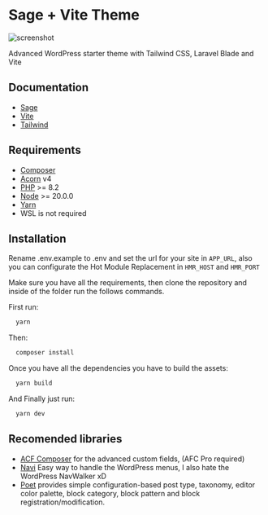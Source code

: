 # Sage + Vite Theme
![screenshot](https://github.com/DevArge/sage-vite/assets/43224239/cd1522eb-67d5-4a05-94ae-d3b1934c27d6)

Advanced WordPress starter theme with Tailwind CSS, Laravel Blade and Vite
## Documentation

 - [Sage](https://roots.io/sage/docs/)
 - [Vite](https://vitejs.dev/)
 - [Tailwind](https://tailwindcss.com/docs/installation)


## Requirements

 - [Composer](https://getcomposer.org/download/)
 - [Acorn](https://roots.io/acorn/docs/installation/) v4
 - [PHP](https://secure.php.net/manual/en/install.php) >= 8.2
 - [Node](http://nodejs.org/) >= 20.0.0
 - [Yarn](https://yarnpkg.com/en/docs/install)
 - WSL is not required


## Installation

Rename .env.example to .env and set the url for your site in ```APP_URL```, also you can configurate the Hot Module Replacement in ```HMR_HOST``` and ```HMR_PORT```

Make sure you have all the requirements, then clone the repository and inside of the folder run the follows commands.

First run:
```bash
  yarn
```
Then:
```bash
  composer install
```
Once you have all the dependencies you have to build the assets:
```bash
  yarn build
```
And Finally just run:
```bash
  yarn dev
```


## Recomended libraries

- [ACF Composer](https://github.com/Log1x/acf-composer) for the advanced custom fields, (AFC Pro required)
- [Navi](https://github.com/Log1x/navi) Easy way to handle the WordPress menus, I also hate the WordPress NavWalker xD
- [Poet](https://github.com/Log1x/poet) provides simple configuration-based post type, taxonomy, editor color palette, block category, block pattern and block registration/modification.

